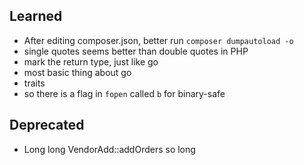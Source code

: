 ## Learned

* After editing composer.json, better run `composer dumpautoload -o`
* single quotes seems better than double quotes in PHP
* mark the return type, just like go
* most basic thing about go
* traits
* so there is a flag in `fopen` called `b` for binary-safe


## Deprecated

* Long long VendorAdd::addOrders so long